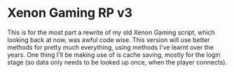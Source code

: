 # Xenon Gaming RP v3
This is for the most part a rewrite of my old Xenon Gaming script, which looking back at now, was awful code wise. This version will use better methods for pretty much everything, using methods I've learnt over the years. One thing I'll be making use of is cache saving, mostly for the login stage (so data only needs to be looked up once, when the player connects).
